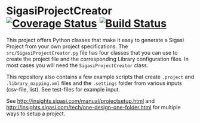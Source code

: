SigasiProjectCreator [![Coverage Status](https://coveralls.io/repos/github/sigasi/SigasiProjectCreator/badge.svg?branch=master)](https://coveralls.io/github/sigasi/SigasiProjectCreator?branch=verilog_support) [![Build Status](https://travis-ci.org/sigasi/SigasiProjectCreator.svg?branch=master)](https://travis-ci.org/sigasi/SigasiProjectCreator)
====================

This project offers Python classes that make it easy to generate a Sigasi Project from your own project
 specifications. The `src/SigasiProjectCreator.py` file has four classes that you can use to create the project file and
 the corresponding Library configuration files. In most cases you will need the `SigasiProjectCreator` class.

This repository also contains a few example scripts that create `.project` and `.library_mapping.xml` files and the `.settings` folder from various inputs (csv-file, list). See test-files for example input.

See <http://insights.sigasi.com/manual/projectsetup.html> and <http://insights.sigasi.com/tech/one-design-one-folder.html> for multiple ways to setup a project.
